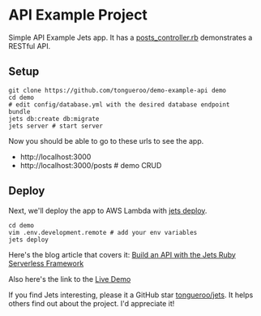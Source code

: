 # API Example Project

Simple API Example Jets app. It has a [posts_controller.rb](app/controllers/posts_controller.rb) demonstrates a RESTful API.

## Setup

    git clone https://github.com/tongueroo/demo-example-api demo
    cd demo
    # edit config/database.yml with the desired database endpoint
    bundle
    jets db:create db:migrate
    jets server # start server

Now you should be able to go to these urls to see the app.

* http://localhost:3000
* http://localhost:3000/posts # demo CRUD

## Deploy

Next, we'll deploy the app to AWS Lambda with [jets deploy](http://rubyonjets.com/reference/jets-deploy/).

    cd demo
    vim .env.development.remote # add your env variables
    jets deploy

Here's the blog article that covers it: [Build an API with the Jets Ruby Serverless Framework
](https://blog.boltops.com/2019/01/13/build-an-api-service-with-jets-serverless-framework)

Also here's the link to the [Live Demo](https://api.demo.rubyonjets.com/)

If you find Jets interesting, please it a GitHub star [tongueroo/jets](https://github.com/tongueroo/jets). It helps others find out about the project.  I'd appreciate it!
